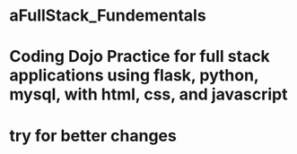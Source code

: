 # aFullStack_Fundementals
# Coding Dojo Practice for full stack applications using flask, python, mysql, with html, css, and javascript
# try for better changes
